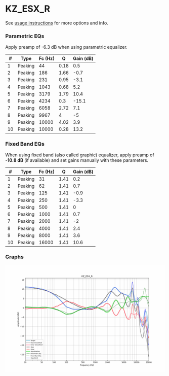 # KZ_ESX_R
See [usage instructions](https://github.com/jaakkopasanen/AutoEq#usage) for more options and info.

### Parametric EQs
Apply preamp of -6.3 dB when using parametric equalizer.

|   # | Type    |   Fc (Hz) |    Q |   Gain (dB) |
|-----|---------|-----------|------|-------------|
|   1 | Peaking |        44 | 0.18 |         0.5 |
|   2 | Peaking |       186 | 1.66 |        -0.7 |
|   3 | Peaking |       231 | 0.95 |        -3.1 |
|   4 | Peaking |      1043 | 0.68 |         5.2 |
|   5 | Peaking |      3179 | 1.79 |        10.4 |
|   6 | Peaking |      4234 | 0.3  |       -15.1 |
|   7 | Peaking |      6058 | 2.72 |         7.1 |
|   8 | Peaking |      9967 | 4    |        -5   |
|   9 | Peaking |     10000 | 4.02 |         3.9 |
|  10 | Peaking |     10000 | 0.28 |        13.2 |

### Fixed Band EQs
When using fixed band (also called graphic) equalizer, apply preamp of **-10.8 dB** (if available) and set gains manually with these parameters.

|   # | Type    |   Fc (Hz) |    Q |   Gain (dB) |
|-----|---------|-----------|------|-------------|
|   1 | Peaking |        31 | 1.41 |         0.2 |
|   2 | Peaking |        62 | 1.41 |         0.7 |
|   3 | Peaking |       125 | 1.41 |        -0.9 |
|   4 | Peaking |       250 | 1.41 |        -3.3 |
|   5 | Peaking |       500 | 1.41 |         0   |
|   6 | Peaking |      1000 | 1.41 |         0.7 |
|   7 | Peaking |      2000 | 1.41 |        -2   |
|   8 | Peaking |      4000 | 1.41 |         2.4 |
|   9 | Peaking |      8000 | 1.41 |         3.6 |
|  10 | Peaking |     16000 | 1.41 |        10.6 |

### Graphs
![](./KZ_ESX_R.png)
